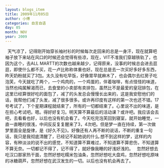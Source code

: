 ```yaml
---
layout: blogs_item
title: 2009年11月05日
author: 小傅
categories: 自言自语
day: 05
month: NOV
year: 2009
---
```




&nbsp;
天气凉了，记得刚开始穿长袖衬衫的时候每次走回来的总是一身汗，现在就算吧袖子放下来站在风口的时候还会觉得有些凉，现在，VIT不准我们穿越铁轨了，也因为这个，去ALL
MARTT的次数也越来越少，记得原来，没事的时候总会进去逛逛，即使什么都不买，花一卢比称称体重也好。现在总是去一次买好多好多东西，昨天奶粉就买了3包。太久没有吃早饭，好像胃早就麻木了，也会偶尔去红房子吃泡芙，今天就吃了两个，一个鸡肉的，一个鸡蛋的，伴着咖啡，有点怪怪的味道，当然也纯属解渴而已，去食堂的小卖部有卖排包，虽然比不是最爱的皇冠排包，在这里已经算很好吃的面包了，减了的头发总会慢慢长出来的，这是我安慰他们的话，我帮他们减了头发，减了很多很多。或许再印度有这样的第一次也还不错。17号考试了，下个星期课程就结束了，所有的一切都结束了。心里说不出的味道，是在担心考试吧。嗯。得好好复习。明天算不算最后的活动课？或许吧。我应该会去吧，去看看也好，以后也没有机会看了。今天吃完泡芙回到寝室，就开始睡觉，一直一直睡的很浅，中间反反复复醒来了3，4次吧。但是梦一直在持续，第一次做梦里面全是旋律，是《好久不见》。好像还有人再不断的说话，不断的重复一句话，我只是我彻底清醒了，已经记不起她说的什么.想不到这样的梦，这样的内容，有种淡淡的说不出的感觉，不知道算不算难过，不知道算不算悲伤，不知道算不算无奈。一切都记不得了，记不得了，就好像我睡的好浅好浅的。
&nbsp;
忽然好想去吃汉口那家热干面，忽然好想吃糯米包油条，忽然好想吃大盘鸡，忽然好想吃原味的冰糖葫芦，忽然好想在武汉发生的一切。以后也没有机会再去了。


